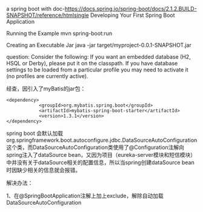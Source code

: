 

a spring boot with doc-https://docs.spring.io/spring-boot/docs/2.1.2.BUILD-SNAPSHOT/reference/htmlsingle
Developing Your First Spring Boot Application

Running the Example
mvn spring-boot:run



Creating an Executable Jar
java -jar target/myproject-0.0.1-SNAPSHOT.jar



question:
Consider the following: If you want an embedded database (H2, HSQL or Derby), please put it on the classpath. If you have database settings to be loaded from a particular profile you may need to activate it (no profiles are currently active).

经查，因引入了myBatis的jar包：

    <dependency>
                <groupId>org.mybatis.spring.boot</groupId>
                <artifactId>mybatis-spring-boot-starter</artifactId>
                <version>1.3.1</version>
    </dependency>

spring boot 会默认加载org.springframework.boot.autoconfigure.jdbc.DataSourceAutoConfiguration这个类，而DataSourceAutoConfiguration类使用了@Configuration注解向spring注入了dataSource bean，又因为项目（eureka-server模块和短信模块）中并没有关于dataSource相关的配置信息，所以当spring创建dataSource bean时因缺少相关的信息就会报错。

解决办法：

1、在@SpringBootApplication注解上加上exclude，解除自动加载DataSourceAutoConfiguration
